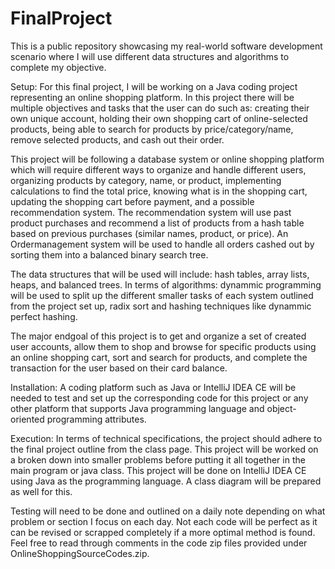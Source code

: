 # FinalProject
This is a public repository showcasing my real-world software development scenario where I will use different data structures and algorithms to complete my objective.  

Setup:
For this final project, I will be working on a Java coding project representing an online shopping platform. In this project there will be multiple objectives and tasks that the user can do such as: creating their own unique account, holding their own shopping cart of online-selected products, being able to search for products by price/category/name, remove selected products, and cash out their order. 

This project will be following a database system or online shopping platform which will require different ways to organize and handle different users, organizing products by category, name, or product, implementing calculations to find the total price, knowing what is in the shopping cart, updating the shopping cart before payment, and a possible recommendation system. The recommendation system will use past product purchases and recommend a list of products from a hash table based on previous purchases (similar names, product, or price). An Ordermanagement system will be used to handle all orders cashed out by sorting them into a balanced binary search tree.

The data structures that will be used will include: hash tables, array lists, heaps, and balanced trees. 
In terms of algorithms: dynammic programming will be used to split up the different smaller tasks of each system outlined from the project set up, radix sort and hashing techniques like dynammic perfect hashing.

The major endgoal of this project is to get and organize a set of created user accounts, allow them to shop and browse for specific products using an online shopping cart, sort and search for products, and complete the transaction for the user based on their card balance. 

Installation:
A coding platform such as Java or IntelliJ IDEA CE will be needed to test and set up the corresponding code for this project or any other platform that supports Java programming language and object-oriented programming attributes.  

Execution:
In terms of technical specifications, the project should adhere to the final project outline from the class page. This project will be worked on a broken down into smaller problems before putting it all together in the main program or java class. This project will be done on IntelliJ IDEA CE using Java as the programming language. 
A class diagram will be prepared as well for this. 

Testing will need to be done and outlined on a daily note depending on what problem or section I focus on each day. Not each code will be perfect as it can be revised or scrapped completely if a more optimal method is found. 
Feel free to read through comments in the code zip files provided under OnlineShoppingSourceCodes.zip. 


